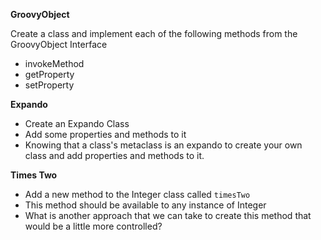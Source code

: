 **GroovyObject**

Create a class and implement each of the following methods from the GroovyObject Interface

- invokeMethod
- getProperty
- setProperty

**Expando**

- Create an Expando Class
- Add some properties and methods to it
- Knowing that a class's metaclass is an expando to create your own class and add properties and methods to it.

**Times Two**

- Add a new method to the Integer class called `timesTwo`
- This method should be available to any instance of Integer
- What is another approach that we can take to create this method that would be a little more controlled?
